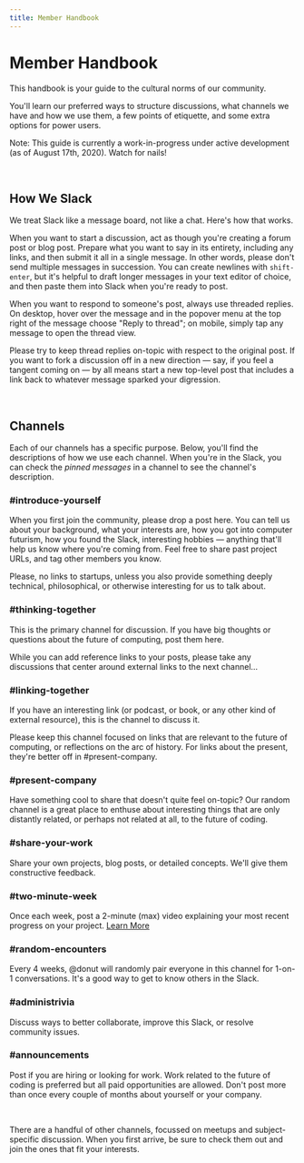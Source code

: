 ```yaml
---
title: Member Handbook
---
```



# Member Handbook

This handbook is your guide to the cultural norms of our community.

You'll learn our preferred ways to structure discussions, what channels we have and how we use them, a few points of etiquette, and some extra options for power users.

Note: This guide is currently a work-in-progress under active development (as of August 17th, 2020). Watch for nails!

<br>

## How We Slack

We treat Slack like a message board, not like a chat. Here's how that works.

When you want to start a discussion, act as though you're creating a forum post or blog post. Prepare what you want to say in its entirety, including any links, and then submit it all in a single message. In other words, please don't send multiple messages in succession. You can create newlines with `shift-enter`, but it's helpful to draft longer messages in your text editor of choice, and then paste them into Slack when you're ready to post.

When you want to respond to someone's post, always use threaded replies. On desktop, hover over the message and in the popover menu at the top right of the message choose "Reply to thread"; on mobile, simply tap any message to open the thread view.

Please try to keep thread replies on-topic with respect to the original post. If you want to fork a discussion off in a new direction — say, if you feel a tangent coming on — by all means start a new top-level post that includes a link back to whatever message sparked your digression.

<br>

## Channels

Each of our channels has a specific purpose. Below, you'll find the descriptions of how we use each channel. When you're in the Slack, you can check the *pinned messages* in a channel to see the channel's description.

### #introduce-yourself
When you first join the community, please drop a post here. You can tell us about your background, what your interests are, how you got into computer futurism, how you found the Slack, interesting hobbies — anything that'll help us know where you're coming from. Feel free to share past project URLs, and tag other members you know.

Please, no links to startups, unless you also provide something deeply technical, philosophical, or otherwise interesting for us to talk about.

### #thinking-together
This is the primary channel for discussion. If you have big thoughts or questions about the future of computing, post them here.

While you can add reference links to your posts, please take any discussions that center around external links to the next channel...

### #linking-together
If you have an interesting link (or podcast, or book, or any other kind of external resource), this is the channel to discuss it.

Please keep this channel focused on links that are relevant to the future of computing, or reflections on the arc of history. For links about the present, they're better off in #present-company.

### #present-company
Have something cool to share that doesn't quite feel on-topic? Our random channel is a great place to enthuse about interesting things that are only distantly related, or perhaps not related at all, to the future of coding.

### #share-your-work
Share your own projects, blog posts, or detailed concepts. We'll give them constructive feedback.

### #two-minute-week
Once each week, post a 2-minute (max) video explaining your most recent progress on your project. [Learn More](/two-minute-week)

### #random-encounters
Every 4 weeks, @donut will randomly pair everyone in this channel for 1-on-1 conversations. It's a good way to get to know others in the Slack.

### #administrivia
Discuss ways to better collaborate, improve this Slack, or resolve community issues.

### #announcements
Post if you are hiring or looking for work. Work related to the future of coding is preferred but all paid opportunities are allowed. Don't post more than once every couple of months about yourself or your company.

<br>

There are a handful of other channels, focussed on meetups and subject-specific discussion. When you first arrive, be sure to check them out and join the ones that fit your interests.
